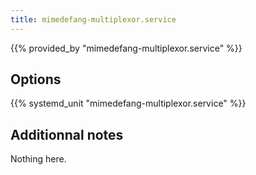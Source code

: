```yaml
---
title: mimedefang-multiplexor.service
---
```


{{% provided_by "mimedefang-multiplexor.service" %}}

## Options

{{% systemd_unit "mimedefang-multiplexor.service" %}}

## Additionnal notes

Nothing here.